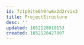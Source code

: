 ```yaml
---
id: 7z1p9ite6h9rw8x2d2rvix3
title: ProjectStructure
desc: ''
updated: 1652128910153
created: 1652128427807
---
```


